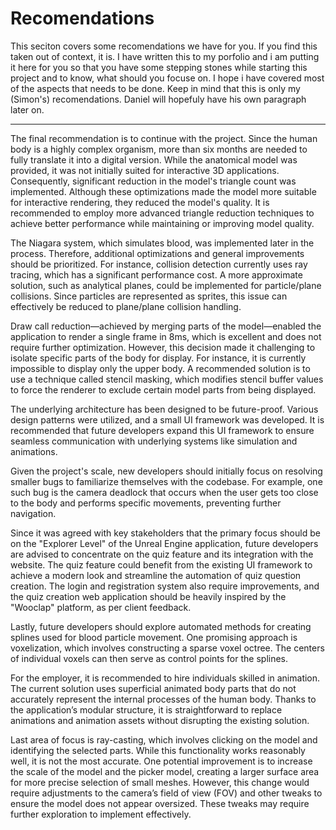 # Recomendations

This seciton covers some recomendations we have for you. If you find this taken out of context, it is. I have written this to my porfolio and i am putting it here for you so that you have some stepping stones while starting this project and to know, what should you focuse on. I hope i have covered most of the aspects that needs to be done. Keep in mind that this is only my (Simon's) recomendations. Daniel will hopefuly have his own paragraph later on. 

---

The final recommendation is to continue with the project. Since the human body is a highly complex organism, more than six months are needed to fully translate it into a digital version. While the anatomical model was provided, it was not initially suited for interactive 3D applications. Consequently, significant reduction in the model's triangle count was implemented. Although these optimizations made the model more suitable for interactive rendering, they reduced the model's quality. It is recommended to employ more advanced triangle reduction techniques to achieve better performance while maintaining or improving model quality.

The Niagara system, which simulates blood, was implemented later in the process. Therefore, additional optimizations and general improvements should be prioritized. For instance, collision detection currently uses ray tracing, which has a significant performance cost. A more approximate solution, such as analytical planes, could be implemented for particle/plane collisions. Since particles are represented as sprites, this issue can effectively be reduced to plane/plane collision handling.

Draw call reduction—achieved by merging parts of the model—enabled the application to render a single frame in 8ms, which is excellent and does not require further optimization. However, this decision made it challenging to isolate specific parts of the body for display. For instance, it is currently impossible to display only the upper body. A recommended solution is to use a technique called stencil masking, which modifies stencil buffer values to force the renderer to exclude certain model parts from being displayed.

The underlying architecture has been designed to be future-proof. Various design patterns were utilized, and a small UI framework was developed. It is recommended that future developers expand this UI framework to ensure seamless communication with underlying systems like simulation and animations.

Given the project's scale, new developers should initially focus on resolving smaller bugs to familiarize themselves with the codebase. For example, one such bug is the camera deadlock that occurs when the user gets too close to the body and performs specific movements, preventing further navigation.

Since it was agreed with key stakeholders that the primary focus should be on the "Explorer Level" of the Unreal Engine application, future developers are advised to concentrate on the quiz feature and its integration with the website. The quiz feature could benefit from the existing UI framework to achieve a modern look and streamline the automation of quiz question creation. The login and registration system also require improvements, and the quiz creation web application should be heavily inspired by the "Wooclap" platform, as per client feedback.

Lastly, future developers should explore automated methods for creating splines used for blood particle movement. One promising approach is voxelization, which involves constructing a sparse voxel octree. The centers of individual voxels can then serve as control points for the splines.

For the employer, it is recommended to hire individuals skilled in animation. The current solution uses superficial animated body parts that do not accurately represent the internal processes of the human body. Thanks to the application’s modular structure, it is straightforward to replace animations and animation assets without disrupting the existing solution.

Last area of focus is ray-casting, which involves clicking on the model and identifying the selected parts. While this functionality works reasonably well, it is not the most accurate. One potential improvement is to increase the scale of the model and the picker model, creating a larger surface area for more precise selection of small meshes. However, this change would require adjustments to the camera’s field of view (FOV) and other tweaks to ensure the model does not appear oversized. These tweaks may require further exploration to implement effectively.
